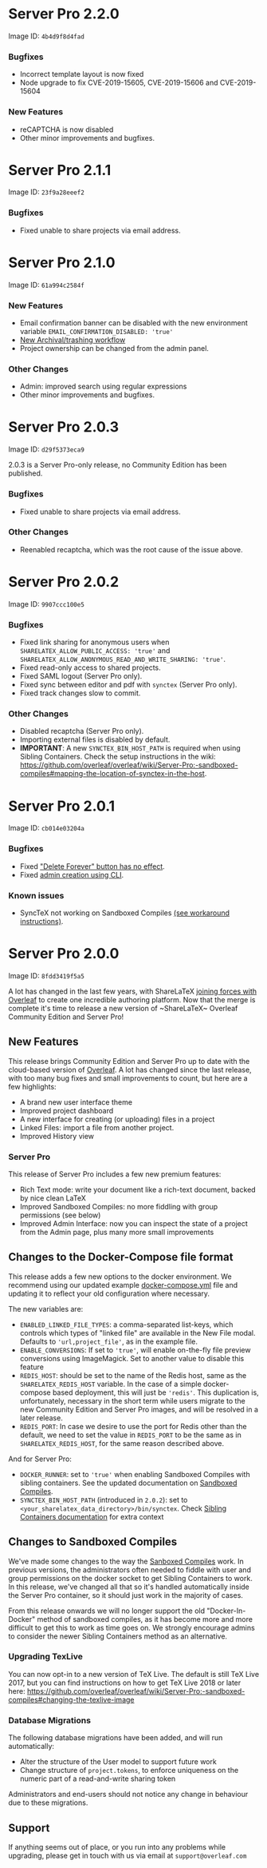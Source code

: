 # Server Pro 2.2.0

Image ID: `4b4d9f8d4fad`

### Bugfixes

- Incorrect template layout is now fixed
- Node upgrade to fix CVE-2019-15605, CVE-2019-15606 and CVE-2019-15604

### New Features

- reCAPTCHA is now disabled
- Other minor improvements and bugfixes.

# Server Pro 2.1.1

Image ID: `23f9a28eeef2`

### Bugfixes
- Fixed unable to share projects via email address.

# Server Pro 2.1.0

Image ID: `61a994c2584f`

### New Features
- Email confirmation banner can be disabled with the new environment variable `EMAIL_CONFIRMATION_DISABLED: 'true'`
- [New Archival/trashing workflow](https://www.overleaf.com/blog/new-feature-using-archive-and-trash-to-keep-your-projects-organized)
- Project ownership can be changed from the admin panel.

### Other Changes

- Admin: improved search using regular expressions 
- Other minor improvements and bugfixes.

# Server Pro 2.0.3

Image ID: `d29f5373eca9`

2.0.3 is a Server Pro-only release, no Community Edition has been published.

### Bugfixes
- Fixed unable to share projects via email address.

### Other Changes
- Reenabled recaptcha, which was the root cause of the issue above.

# Server Pro 2.0.2

Image ID: `9907ccc100e5`

### Bugfixes
- Fixed link sharing for anonymous users when `SHARELATEX_ALLOW_PUBLIC_ACCESS: 'true'` and `SHARELATEX_ALLOW_ANONYMOUS_READ_AND_WRITE_SHARING: 'true'`.
- Fixed read-only access to shared projects.
- Fixed SAML logout (Server Pro only).
- Fixed sync between editor and pdf with `synctex` (Server Pro only).
- Fixed track changes slow to commit.

### Other Changes
- Disabled recaptcha (Server Pro only).
- Importing external files is disabled by default.
- **IMPORTANT**: A new `SYNCTEX_BIN_HOST_PATH` is required when using Sibling Containers. Check the setup instructions in the wiki: https://github.com/overleaf/overleaf/wiki/Server-Pro:-sandboxed-compiles#mapping-the-location-of-synctex-in-the-host.

# Server Pro 2.0.1

Image ID: `cb014e03204a`

### Bugfixes
- Fixed ["Delete Forever" button has no effect](https://github.com/overleaf/overleaf/issues/644).
- Fixed [admin creation using CLI](https://github.com/overleaf/overleaf/issues/647).

### Known issues
 - SyncTeX not working on Sandboxed Compiles [(see workaround instructions)](https://github.com/overleaf/overleaf/wiki/Fixing-SyncTeX-errors-in-Server-Pro-2.0.0-and-2.0.1).

# Server Pro 2.0.0

Image ID: `8fdd3419f5a5`

A lot has changed in the last few years, with ShareLaTeX [joining forces with Overleaf](https://www.overleaf.com/blog/518-exciting-news-sharelatex-is-joining-overleaf) to create one incredible authoring platform. Now that the merge is complete it's time to release a new version of ~ShareLaTeX~ Overleaf Community Edition and Server Pro!


## New Features

This release brings Community Edition and Server Pro up to date with the cloud-based version of [Overleaf](https://overleaf.com). A lot has changed since the last release, with too many bug fixes and small improvements to count, but here are a few highlights:

- A brand new user interface theme
- Improved project dashboard
- A new interface for creating (or uploading) files in a project
- Linked Files: import a file from another project.
- Improved History view


### Server Pro

This release of Server Pro includes a few new premium features:

- Rich Text mode: write your document like a rich-text document, backed by nice clean LaTeX
- Improved Sandboxed Compiles: no more fiddling with group permissions (see below)
- Improved Admin Interface: now you can inspect the state of a project from the Admin page, plus many more small improvements


## Changes to the Docker-Compose file format

This release adds a few new options to the docker environment. We recommend using our updated example [docker-compose.yml](https://github.com/overleaf/overleaf/blob/master/docker-compose.yml) file and updating it to reflect your old configuration where necessary. 

The new variables are:

- `ENABLED_LINKED_FILE_TYPES`: a comma-separated list-keys, which controls which types of "linked file" are available in the New File modal. Defaults to `'url,project_file'`, as in the example file.
- `ENABLE_CONVERSIONS`: If set to `'true'`, will enable on-the-fly file preview conversions using ImageMagick. Set to another value to disable this feature
- `REDIS_HOST`: should be set to the name of the Redis host, same as the `SHARELATEX_REDIS_HOST` variable. In the case of a simple docker-compose based deployment, this will just be `'redis'`. This duplication is, unfortunately, necessary in the short term while users migrate to the new Community Edition and Server Pro images, and will be resolved in a later release.
- `REDIS_PORT`: In case we desire to use the port for Redis other than the default, we need to set the value in `REDIS_PORT` to be the same as in `SHARELATEX_REDIS_HOST`, for the same reason described above.

And for Server Pro:

- `DOCKER_RUNNER`: set to `'true'` when enabling Sandboxed Compiles with sibling containers. See the updated documentation on [Sandboxed Compiles](https://github.com/overleaf/overleaf/wiki/Server-Pro:-sandboxed-compiles).
- `SYNCTEX_BIN_HOST_PATH` (introduced in `2.0.2`): set to `<your_sharelatex_data_directory>/bin/synctex`. Check [Sibling Containers documentation](https://github.com/overleaf/overleaf/wiki/Server-Pro:-sandboxed-compiles#mapping-the-location-of-synctex-in-the-host) for extra context


## Changes to Sandboxed Compiles

We've made some changes to the way the [Sanboxed Compiles](https://github.com/overleaf/overleaf/wiki/Server-Pro:-sandboxed-compiles) work. In previous versions, the administrators often needed to fiddle with user and group permissions on the docker socket to get Sibling Containers to work. In this release, we've changed all that so it's handled automatically inside the Server Pro container, so it should just work in the majority of cases.

From this release onwards we will no longer support the old "Docker-In-Docker" method of sandboxed compiles, as it has become more and more difficult to get this to work as time goes on. We strongly encourage admins to consider the newer Sibling Containers method as an alternative.


### Upgrading TexLive

You can now opt-in to a new version of TeX Live. The default is still TeX Live 2017, but you can find instructions on how to get TeX Live 2018 or later here: https://github.com/overleaf/overleaf/wiki/Server-Pro:-sandboxed-compiles#changing-the-texlive-image


### Database Migrations

The following database migrations have been added, and will run automatically:

- Alter the structure of the User model to support future work
- Change structure of `project.tokens`, to enforce uniqueness on the numeric part
  of a read-and-write sharing token

Administrators and end-users should not notice any change in behaviour due to these
migrations.


## Support

If anything seems out of place, or you run into any problems while upgrading, please
get in touch with us via email at `support@overleaf.com`
